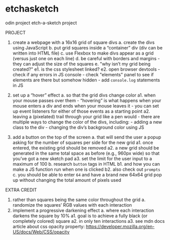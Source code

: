 # etchasketch

odin project etch-a-sketch project

PROJECT

1. create a webpage with a 16x16 grid of square divs
   a. create the divs using JavaScript
   b. put grid squares inside a “container” div (div can be written into HTML file)
   c. use Flexbox to make divs appear as a grid (versus just one on each line)
   d. be careful with borders and margins - they can adjust the size of the squares
   e. "why isn’t my grid being created?"
   e1. is the css stylesheet linked?
   e2. open browser devtools - check if any errors in JS console - check "elements" panel to see if elements are there but somehow hidden - add `console.log` statements in JS

2. set up a “hover” effect
   a. so that the grid divs change color
   a1. when your mouse passes over them - “hovering” is what happens when your mouse enters a div and ends when your mouse leaves it - you can set up event listeners for either of those events as a starting point
   a2. leaving a (pixelated) trail through your grid like a pen would - there are multiple ways to change the color of the divs, including: - adding a new class to the div - changing the div’s background color using JS
3. add a button on the top of the screen
   a. that will send the user a popup asking for the number of squares per side for the new grid
   a1. once entered, the existing grid should be removed
   a2. a new grid should be generated in the same total space as before (e.g., 960px wide) so that you’ve got a new sketch pad
   a3. set the limit for the user input to a maximum of 100
   b. research `button` tags in HTML
   b1. and how you can make a JS function run when one is clicked
   b2. also check out `prompts`
   c. you should be able to enter `64` and have a brand new 64x64 grid pop up without changing the total amount of pixels used

EXTRA CREDIT

1. rather than squares being the same color throughout the grid
   a. randomize the squares’ RGB values with each interaction
2. implement a progressive darkening effect
   a. where each interaction darkens the square by 10%
   a1. goal is to achieve a fully black (or completely colored) square
   a2. in only ten interactions
   a3. see mdn docs article about css opacity property: https://developer.mozilla.org/en-US/docs/Web/CSS/opacity
